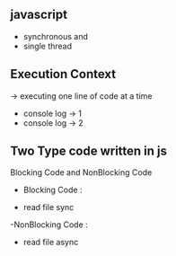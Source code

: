 ## javascript 
- synchronous and
- single thread

## Execution Context
-> executing one line of code at a time
- console log -> 1
- console log -> 2

## Two Type code written in js 
Blocking Code and NonBlocking Code

- Blocking Code : 
+ read file sync


-NonBlocking Code :
+ read file async
